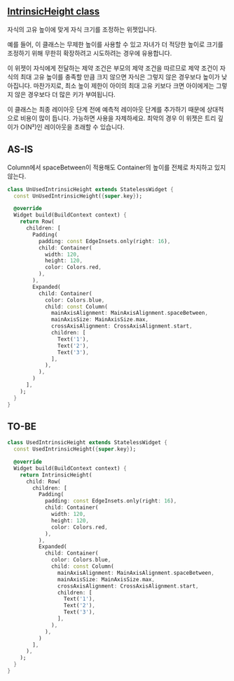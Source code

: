 ## [IntrinsicHeight class](https://api.flutter.dev/flutter/widgets/IntrinsicHeight-class.html)

자식의 고유 높이에 맞게 자식 크기를 조정하는 위젯입니다.

예를 들어, 이 클래스는 무제한 높이를 사용할 수 있고 자녀가 더 적당한 높이로 크기를 조정하기 위해 무한히 확장하려고
시도하려는 경우에 유용합니다.

이 위젯이 자식에게 전달하는 제약 조건은 부모의 제약 조건을 따르므로 제약 조건이 자식의 최대 고유 높이를 충족할 만큼
크지 않으면 자식은 그렇지 않은 경우보다 높이가 낮아집니다.
마찬가지로, 최소 높이 제한이 아이의 최대 고유 키보다 크면 아이에게는 그렇지 않은 경우보다 더 많은 키가 부여됩니다.

이 클래스는 최종 레이아웃 단계 전에 예측적 레이아웃 단계를 추가하기 때문에 상대적으로 비용이 많이 듭니다.
가능하면 사용을 자제하세요. 최악의 경우 이 위젯은 트리 깊이가 O(N²)인 레이아웃을 초래할 수 있습니다.

## AS-IS

Column에서 spaceBetween이 적용해도 Container의 높이를 전체로 차지하고 있지 않는다.

```dart
class UnUsedIntrinsicHeight extends StatelessWidget {
  const UnUsedIntrinsicHeight({super.key});

  @override
  Widget build(BuildContext context) {
    return Row(
      children: [
        Padding(
          padding: const EdgeInsets.only(right: 16),
          child: Container(
            width: 120,
            height: 120,
            color: Colors.red,
          ),
        ),
        Expanded(
          child: Container(
            color: Colors.blue,
            child: const Column(
              mainAxisAlignment: MainAxisAlignment.spaceBetween,
              mainAxisSize: MainAxisSize.max,
              crossAxisAlignment: CrossAxisAlignment.start,
              children: [
                Text('1'),
                Text('2'),
                Text('3'),
              ],
            ),
          ),
        )
      ],
    );
  }
}
```

## TO-BE

```dart
class UsedIntrinsicHeight extends StatelessWidget {
  const UsedIntrinsicHeight({super.key});

  @override
  Widget build(BuildContext context) {
    return IntrinsicHeight(
      child: Row(
        children: [
          Padding(
            padding: const EdgeInsets.only(right: 16),
            child: Container(
              width: 120,
              height: 120,
              color: Colors.red,
            ),
          ),
          Expanded(
            child: Container(
              color: Colors.blue,
              child: const Column(
                mainAxisAlignment: MainAxisAlignment.spaceBetween,
                mainAxisSize: MainAxisSize.max,
                crossAxisAlignment: CrossAxisAlignment.start,
                children: [
                  Text('1'),
                  Text('2'),
                  Text('3'),
                ],
              ),
            ),
          )
        ],
      ),
    );
  }
}
```
